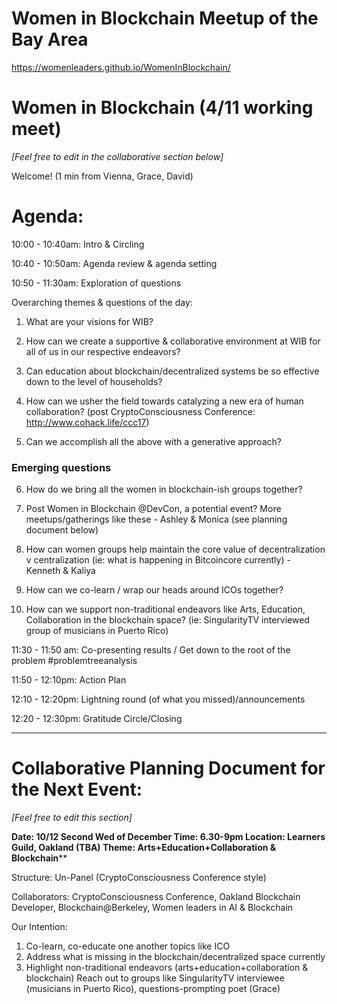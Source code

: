 # Women in Blockchain Meetup of the Bay Area

https://womenleaders.github.io/WomenInBlockchain/

# Women in Blockchain (4/11 working meet)

*[Feel free to edit in the collaborative section below]*

Welcome! 
(1 min from Vienna, Grace, David)

# Agenda:

10:00 - 10:40am: Intro & Circling

10:40 - 10:50am: Agenda review & agenda setting

10:50 - 11:30am: Exploration of questions 

Overarching themes & questions of the day:

1. What are your visions for WIB?

2. How can we create a supportive & collaborative environment at WIB for all of us in our respective endeavors?

3. Can education about blockchain/decentralized systems be so effective down to the level of households?

4. How can we usher the field towards catalyzing a new era of human collaboration? (post CryptoConsciousness Conference: http://www.cohack.life/ccc17)

5. Can we accomplish all the above with a generative approach?

### Emerging questions

6. How do we bring all the women in blockchain-ish groups together?


7. Post Women in Blockchain @DevCon, a potential event? More meetups/gatherings like these - Ashley & Monica (see planning document below)

8. How can women groups help maintain the core value of decentralization v centralization (ie: what is happening in Bitcoincore currently) - Kenneth & Kaliya

9. How can we co-learn / wrap our heads around ICOs together?

10. How can we support non-traditional endeavors like Arts, Education, Collaboration in the blockchain space? 
 (ie: SingularityTV interviewed group of musicians in Puerto Rico)

11:30 - 11:50 am: Co-presenting results / Get down to the root of the problem #problemtreeanalysis

11:50 - 12:10pm: Action Plan

12:10 - 12:20pm: Lightning round (of what you missed)/announcements

12:20 - 12:30pm: Gratitude Circle/Closing

______________________________________________________________________

# Collaborative Planning Document for the Next Event:

*[Feel free to edit this section]*

**Date:	10/12 Second Wed of December 
Time: 	6.30-9pm
Location: Learners Guild, Oakland (TBA)
Theme: Arts+Education+Collaboration & Blockchain****

Structure: Un-Panel (CryptoConsciousness Conference style)

Collaborators: CryptoConsciousness Conference, Oakland Blockchain Developer, Blockchain@Berkeley, Women leaders in AI & Blockchain

Our Intention:

1. Co-learn, co-educate one another topics like ICO
2. Address what is missing in the blockchain/decentralized space currently
3. Highlight non-traditional endeavors (arts+education+collaboration & blockchain)
Reach out to groups like SingularityTV interviewee (musicians in Puerto Rico), questions-prompting poet (Grace)


